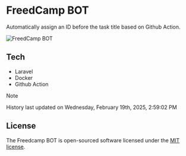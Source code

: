 # FreedCamp BOT

Automatically assign an ID before the task title based on Github Action.

![FreedCamp BOT](https://repository-images.githubusercontent.com/737932867/7d34798b-2680-471c-b089-a78a718d3d6a)

## Tech

- Laravel
- Docker
- Github Action

> [!NOTE]  
> History last updated on Wednesday, February 19th, 2025, 2:59:02 PM

## License

The Freedcamp BOT is open-sourced software licensed under the [MIT license](https://opensource.org/licenses/MIT).
